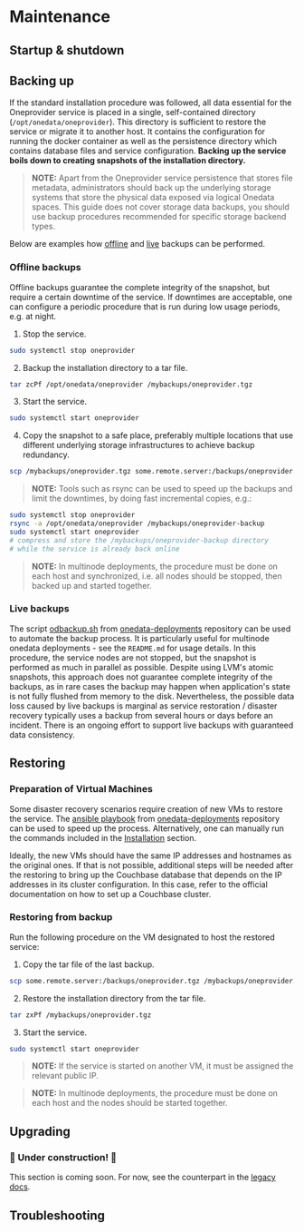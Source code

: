 # Maintenance

## Startup & shutdown

<!-- TODO VFS-7218 restart too -->

<!-- TODO VFS-9376 find a way to reuse templates for repetitive chapters and use it here -->

## Backing up

If the standard installation procedure was followed, all data essential for
the Oneprovider service is placed in a single, self-contained directory
(`/opt/onedata/oneprovider`). This directory is sufficient to restore the
service or migrate it to another host. It contains the configuration for
running the docker container as well as the persistence directory which
contains database files and service configuration. **Backing up the service
boils down to creating snapshots of the installation directory.**

> **NOTE:** Apart from the Oneprovider service persistence that stores file
> metadata, administrators should back up the underlying storage systems
> that store the physical data exposed via logical Onedata spaces. This guide
> does not cover storage data backups, you should use backup procedures
> recommended for specific storage backend types.

Below are examples how [offline][1] and [live][2]
backups can be performed.

### Offline backups

Offline backups guarantee the complete integrity of the snapshot, but require
a certain downtime of the service. If downtimes are acceptable, one can
configure a periodic procedure that is run during low usage periods, e.g. at night.

1. Stop the service.

```bash
sudo systemctl stop oneprovider
```

2. Backup the installation directory to a tar file.

```bash
tar zcPf /opt/onedata/oneprovider /mybackups/oneprovider.tgz
```

3. Start the service.

```bash
sudo systemctl start oneprovider
```

4. Copy the snapshot to a safe place, preferably multiple locations that use
   different underlying storage infrastructures to achieve backup redundancy.

```bash
scp /mybackups/oneprovider.tgz some.remote.server:/backups/oneprovider.tgz
```

> **NOTE:** Tools such as rsync can be used to speed up the backups and limit
> the downtimes, by doing fast incremental copies, e.g.:

```bash
sudo systemctl stop oneprovider
rsync -a /opt/onedata/oneprovider /mybackups/oneprovider-backup
sudo systemctl start oneprovider
# compress and store the /mybackups/oneprovider-backup directory
# while the service is already back online
```

> **NOTE:** In multinode deployments, the procedure must be done on each host
> and synchronized, i.e. all nodes should be stopped, then backed up and started
> together.

### Live backups

The script
[odbackup.sh][3]
from
[onedata-deployments][4]
repository can be used to automate the backup process. It is
particularly useful for multinode onedata deployments - see the
`README.md` for usage details. In this procedure, the service nodes
are not stopped, but the snapshot is performed as much in parallel as
possible. Despite using LVM's atomic snapshots, this approach does not
guarantee complete integrity of the backups, as in rare cases the
backup may happen when application's state is not fully flushed from
memory to the disk. Nevertheless, the possible data loss caused by
live backups is marginal as service restoration / disaster recovery
typically uses a backup from several hours or days before an incident.
There is an ongoing effort to support live backups with guaranteed
data consistency.

## Restoring

### Preparation of Virtual Machines

Some disaster recovery scenarios require creation of new VMs to
restore the service.  The [ansible
playbook][5]
from
[onedata-deployments][4]
repository can be used to speed up the process. Alternatively, one can
manually run the commands included in the
[Installation][6] section.

Ideally, the new VMs should have the same IP addresses and hostnames
as the original ones. If that is not possible, additional steps will
be needed after the restoring to bring up the Couchbase database that
depends on the IP addresses in its cluster configuration. In this
case, refer to the official documentation on how to set up a Couchbase
cluster.

### Restoring from backup

Run the following procedure on the VM designated to host the restored service:

1. Copy the tar file of the last backup.

```bash
scp some.remote.server:/backups/oneprovider.tgz /mybackups/oneprovider.tgz
```

2. Restore the installation directory from the tar file.

```bash
tar zxPf /mybackups/oneprovider.tgz
```

3. Start the service.

```bash
sudo systemctl start oneprovider
```

> **NOTE:** If the service is started on another VM, it must be assigned the
> relevant public IP.

> **NOTE:** In multinode deployments, the procedure must be done on each host
> and the nodes should be started together.

## Upgrading

### 🚧 Under construction! 🚧

This section is coming soon. For now, see the counterpart in the [legacy docs][7].

## Troubleshooting

<!-- references -->

[1]: #offline-backups

[2]: #live-backups

[3]: https://github.com/onedata/onedata-deployments/blob/master/bin/odbackup.sh

[4]: https://github.com/onedata/onedata-deployments

[5]: https://github.com/onedata/onedata-deployments/tree/master/ansible

[6]: installation.md

[7]: https://onedata.org/#/home/documentation/20.02/doc/administering_onedata/oneprovider_tutorial[upgrading].html
